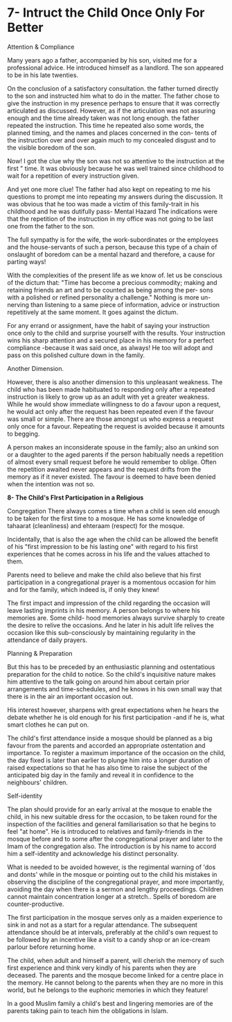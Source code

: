 7- Intruct the Child Once Only For Better
=========================================

Attention & Compliance

Many years ago a father, accompanied by his son, visited me for a
professional advice. He introduced himself as a landlord. The son
appeared to be in his late twenties.

On the conclusion of a satisfactory consultation. the father turned
directly to the son and instructed him what to do in the matter. The
father chose to give the instruction in my presence perhaps to ensure
that it was correctly articulated as discussed. However, as if the
articulation was not assuring enough and the time already taken was not
long enough. the father repeated the instruction. This time he repeated
also some words, the planned timing, and the names and places concerned
in the con- tents of the instruction over and over again much to my
concealed disgust and to the visible boredom of the son.

Now! I got the clue why the son was not so attentive to the instruction
at the first " time. It was obviously because he was well trained since
childhood to wait for a repetition of every instruction given.

And yet one more clue! The father had also kept on repeating to me his
questions to prompt me into repeating my answers during the discussion.
It was obvious that he too was made a victim of this family-trait in his
childhood and he was dutifully pass- Mental Hazard The indications were
that the repetition of the instruction in my office was not going to be
last one from the father to the son.

The full sympathy is for the wife, the work-subordinates or the
employees and the house-servants of such a person, because this type of
a chain of onslaught of boredom can be a mental hazard and therefore, a
cause for parting ways!

With the complexities of the present life as we know of. let us be
conscious of the dictum that: "Time has become a precious commodity;
making and retaining friends an art and to be counted as being among the
per- sons with a polished or refined personality a challenge." Nothing
is more un-nerving than listening to a same piece of information, advice
or instruction repetitively at the same moment. It goes against the
dictum.

For any errand or assignment, have the habit of saying your instruction
once only to the child and surprise yourself with the results. Your
instruction wins his sharp attention and a secured place in his memory
for a perfect compliance -because it was said once, as always! He too
will adopt and pass on this polished culture down in the family.

Another Dimension.

However, there is also another dimension to this unpleasant weakness.
The child who has been made habituated to responding only after a
repeated instruction is likely to grow up as an adult with yet a greater
weakness. While he would show immediate willingness to do a favour upon
a request, he would act only after the request has been repeated even if
the favour was small or simple. There are those amongst us who express a
request only once for a favour. Repeating the request is avoided because
it amounts to begging.

A person makes an inconsiderate spouse in the family; also an unkind
son or a daughter to the aged parents if the person habitually needs a
repetition of almost every small request before he would remember to
oblige. Often the repetition awaited never appears and the request
drifts from the memory as if it never existed. The favour is deemed to
have been denied when the intention was not so.


**8- The Child's FIrst Participation in a Religious**

Congregation There always comes a time when a child is seen old enough
to be taken for the first time to a mosque. He has some knowledge of
tahaarat (cleanliness) and ehteraam (respect) for the mosque.

Incidentally, that is also the age when the child can be allowed the
benefit of his "first impression to be his lasting one" with regard to
his first experiences that he comes across in his life and the values
attached to them.

Parents need to believe and make the child also believe that his first
participation in a congregational prayer is a momentous occasion for him
and for the family, which indeed is, if only they knew!

The first impact and impression of the child regarding the occasion
will leave lasting imprints in his memory. A person belongs to where his
memories are. Some child- hood memories always survive sharply to create
the desire to relive the occasions. And he later in his adult life
relives the occasion like this sub-consciously by maintaining regularity
in the attendance of daily prayers.

Planning & Preparation

But this has to be preceded by an enthusiastic planning and
ostentatious preparation for the child to notice. So the child's
inquisitive nature makes him attentive to the talk going on around him
about certain prior arrangements and time-schedules, and he knows in his
own small way that there is in the air an important occasion out.

His interest however, sharpens with great expectations when he hears
the debate whether he is old enough for his first participation -and if
he is, what smart clothes he can put on.

The child's first attendance inside a mosque should be planned as a big
favour from the parents and accorded an appropriate ostentation and
importance. To register a maximum importance of the occasion on the
child, the day fixed is later than earlier to plunge him into a longer
duration of raised expectations so that he has also time to raise the
subject of the anticipated big day in the family and reveal it in
confidence to the neighbours' children.

Self-identity

The plan should provide for an early arrival at the mosque to enable
the child, in his new suitable dress for the occasion, to be taken round
for the inspection of the facilities and general familiarisation so that
he begins to feel "at home". He is introduced to relatives and
family-friends in the mosque before and to some after the congregational
prayer and later to the Imam of the congregation also. The introduction
is by his name to accord him a self-identity and acknowledge his
distinct personality.

What is needed to be avoided however, is the regimental warning of 'dos
and donts' while in the mosque or pointing out to the child his mistakes
in observing the discipline of the congregational prayer, and more
importantly, avoiding the day when there is a sermon and lengthy
proceedings. Children cannot maintain concentration longer at a
stretch.. Spells of boredom are counter-productive.

The first participation in the mosque serves only as a maiden
experience to sink in and not as a start for a regular attendance. The
subsequent attendance should be at intervals, preferably at the child's
own request to be followed by an incentive like a visit to a candy shop
or an ice-cream parlour before returning home.

The child, when adult and himself a parent, will cherish the memory of
such first experience and think very kindly of his parents when they are
deceased. The parents and the mosque become linked for a centre place in
the memory. He cannot belong to the parents when they are no more in
this world, but he belongs to the euphoric memories in which they
feature!

In a good Muslim family a child's best and lingering memories are of
the parents taking pain to teach him the obligations in Islam.


